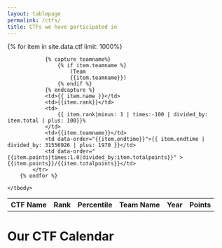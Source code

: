 ```yaml
---
layout: tablepage
permalink: /ctfs/
title: CTFs we have participated in
---
```



<table class="display" id="table_id">
    <thead>
        <tr>
            <th>CTF Name</th>
            <th>Rank</th>
            <th>Percentile</th>
            <th>Team Name</th>
            <th>Year</th>
            <th>Points</th>
        </tr>
    </thead>
    <tbody>
        {% for item in site.data.ctf limit: 1000%}
            <tr>

                {% capture teamname%}
                    {% if item.teamname %}
                        (Team
                        {{item.teamname}})
                    {% endif %}
                {% endcapture %}
                <td>{{ item.name }}</td>
                <td>{{item.rank}}</td>
                <td>
                    {{ item.rank|minus: 1 | times:-100 | divided_by: item.total | plus: 100}}%
                </td>
                <td>{{item.teamname}}</td>
                <td data-order="{{item.endtime}}">{{ item.endtime | divided_by: 31556926 | plus: 1970 }}</td>
                <td data-order="{{item.points|times:1.0|divided_by:item.totalpoints}}" >{{item.points}}/{{item.totalpoints}}</td>
            </tr>
        {% endfor %}

    </tbody>
</table>

# Our CTF Calendar
<br>

<div class="iframe-resp-container">

</div>